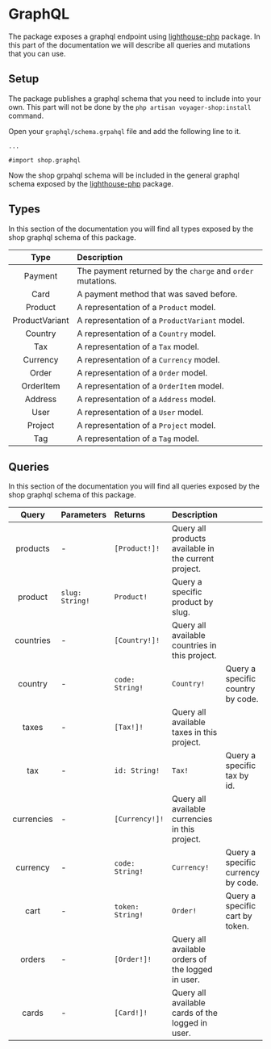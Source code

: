 # GraphQL

The package exposes a graphql endpoint using [lighthouse-php](https://lighthouse-php.com) package. In this part of the documentation we will describe all queries and mutations that you can use.

## Setup

The package publishes a graphql schema that you need to include into your own. This part will not be done by the `php artisan voyager-shop:install` command.

Open your `graphql/schema.grpahql` file and add the following line to it.

```
...

#import shop.graphql
```

Now the shop grpahql schema will be included in the general graphql schema exposed by the [lighthouse-php](https://lighthouse-php.com) package.

## Types

In this section of the documentation you will find all types exposed by the shop graphql schema of this package.

|      Type      | Description                                                 |
|:--------------:|:------------------------------------------------------------|
|    Payment     | The payment returned by the `charge` and `order` mutations. |
|      Card      | A payment method that was saved before.                     |
|    Product     | A representation of a `Product` model.                      |
| ProductVariant | A representation of a `ProductVariant` model.               |
|    Country     | A representation of a `Country` model.                      |
|      Tax       | A representation of a `Tax` model.                          |
|    Currency    | A representation of a `Currency` model.                     |
|     Order      | A representation of a `Order` model.                        |
|   OrderItem    | A representation of a `OrderItem` model.                    |
|    Address     | A representation of a `Address` model.                      |
|      User      | A representation of a `User` model.                         |
|    Project     | A representation of a `Project` model.                      |
|      Tag       | A representation of a `Tag` model.                          |

## Queries

In this section of the documentation you will find all queries exposed by the shop graphql schema of this package.

|   Query    | Parameters      | Returns          | Description                                          |                                    |
|:----------:|:----------------|:-----------------|:-----------------------------------------------------|:-----------------------------------|
|  products  | -               | `[Product!]!`    | Query all products available in the current project. |                                    |
|  product   | `slug: String!` | `Product!`       | Query a specific product by slug.                    |                                    |
| countries  | -               | `[Country!]!`    | Query all available countries in this project.       |                                    |
|  country   | -               | `code: String!`  | `Country!`                                           | Query a specific country by code.  |
|   taxes    | -               | `[Tax!]!`        | Query all available taxes in this project.           |                                    |
|    tax     | -               | `id: String!`    | `Tax!`                                               | Query a specific tax by id.        |
| currencies | -               | `[Currency!]!`   | Query all available currencies in this project.      |                                    |
|  currency  | -               | `code: String!`  | `Currency!`                                          | Query a specific currency by code. |
|    cart    | -               | `token: String!` | `Order!`                                             | Query a specific cart by token.    |
|   orders   | -               | `[Order!]!`      | Query all available orders of the logged in user.    |                                    |
|   cards    | -               | `[Card!]!`       | Query all available cards of the logged in user.     |                                    |
